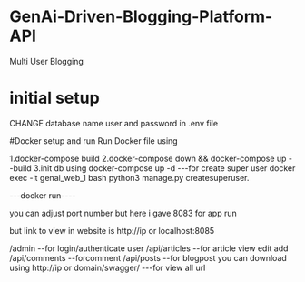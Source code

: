 # GenAi-Driven-Blogging-Platform-API
Multi User Blogging
# initial setup
CHANGE database name user and password in .env file

#Docker setup and run 
Run Docker file using

1.docker-compose build
2.docker-compose down && docker-compose up --build
3.init db using docker-compose up -d
---for create super user
docker exec -it genai_web_1 bash
python3 manage.py createsuperuser.

---docker run----

you can adjust port number but here i gave 8083 for app run 

but link to view in website is http://ip or localhost:8085

/admin --for login/authenticate user
/api/articles --for article view edit add
/api/comments  --forcomment
/api/posts  --for blogpost
you can download using  http://ip or domain/swagger/ ---for view all url
